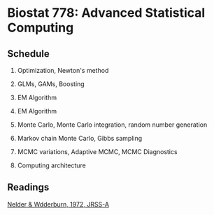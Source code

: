# Biostat 778: Advanced Statistical Computing

## Schedule

1. Optimization, Newton's method

2. GLMs, GAMs, Boosting

3. EM Algorithm

4. EM Algorithm

5. Monte Carlo, Monte Carlo integration, random number generation

6. Markov chain Monte Carlo, Gibbs sampling

7. MCMC variations, Adaptive MCMC, MCMC Diagnostics

8. Computing architecture


## Readings

[Nelder & Wdderburn, 1972, JRSS-A](readings/Nelder-Wedderburn-1972-JRSSA.pdf)
